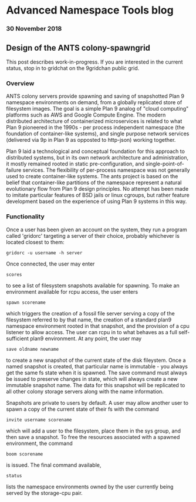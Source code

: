 # Advanced Namespace Tools blog 

### 30 November 2018

## Design of the ANTS colony-spawngrid

This post describes work-in-progress. If you are interested in the current status, stop in to gridchat on the 9gridchan public grid.

### Overview

ANTS colony servers provide spawning and saving of snapshotted Plan 9 namespace environments on demand, from a globally replicated store of filesystem images. The goal is a simple Plan 9 analog of "cloud computing" platforms such as AWS and Google Compute Engine. The modern distributed architecture of containerized microservices is related to what Plan 9 pioneered in the 1990s - per process independent namespace (the foundation of container-like systems), and single purpose network services (delivered via 9p in Plan 9 as opposted to http-json) working together.

Plan 9 laid a technological and conceptual foundation for this approach to distributed systems, but in its own network architecture and administration, it mostly remained rooted in static pre-configuration, and single-point-of-failure services. The flexibility of per-process namespace was not generally used to create container-like systems. The ants project is based on the belief that container-like partitions of the namespace represent a natural evolutionary flow from Plan 9 design principles. No attempt has been made to imitate particular features of BSD jails or linux cgroups, but rather feature development based on the experience of using Plan 9 systems in this way.

### Functionality

Once a user has been given an account on the system, they run a program called 'gridorc' targeting a server of their choice, probably whichever is located closest to them:

	gridorc -u username -h server

Once connected, the user may enter

	scores

to see a list of filesystem snapshots available for spawning. To make an environment available for rcpu access, the user enters

	spawn scorename

which triggers the creation of a fossil file server serving a copy of the filesystem referred to by that name, the creation of a standard plan9 namespace environment rooted in that snapshot, and the provision of a cpu listener to allow access. The user can rcpu in to what behaves as a full self-sufficient plan9 environment. At any point, the user may

	save oldname newname

to create a new snapshot of the current state of the disk fileystem. Once a named snapshot is created, that particular name is immutable - you always get the same fs state when it is spawned. The save command must always be issued to preserve changes in state, which will always create a new immutable snapshot name. The data for this snapshot will be replicated to all other colony storage servers along with the name information.

Snapshots are private to users by default. A user may allow another user to spawn a copy of the current state of their fs with the command

	invite username scorename 

which will add a user to the filesystem, place them in the sys group, and then save a snapshot. To free the resources associated with a spawned environment, the command

	boom scorename

is issued. The final command available,

	status

lists the namespace environments owned by the user currently being served by the storage-cpu pair.

